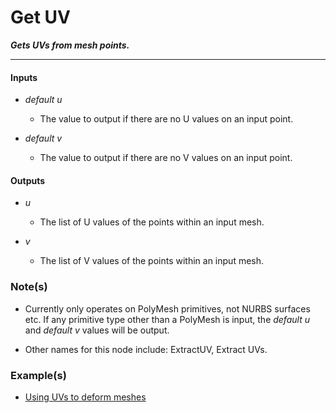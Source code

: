 # Get UV

**_Gets UVs from mesh points._**

---


#### Inputs

* _default u_

  * The value to output if there are no U values on an input point.

* _default v_

  * The value to output if there are no V values on an input point.


#### Outputs

* _u_

  * The list of U values of the points within an input mesh.

* _v_

  * The list of V values of the points within an input mesh.


### Note(s)

* Currently only operates on PolyMesh primitives, not NURBS surfaces etc. If any primitive type other than a PolyMesh is input, the _default u_ and _default v_ values will be output.

* Other names for this node include: ExtractUV, Extract UVs.


### Example(s)

* <a href="https://creator.trimble.com/graph?assetURI=whp:9fcc6f91-c9eb-4b58-bd23-a77689aa20ba&version=latest" target="_blank">Using UVs to deform meshes</a>
